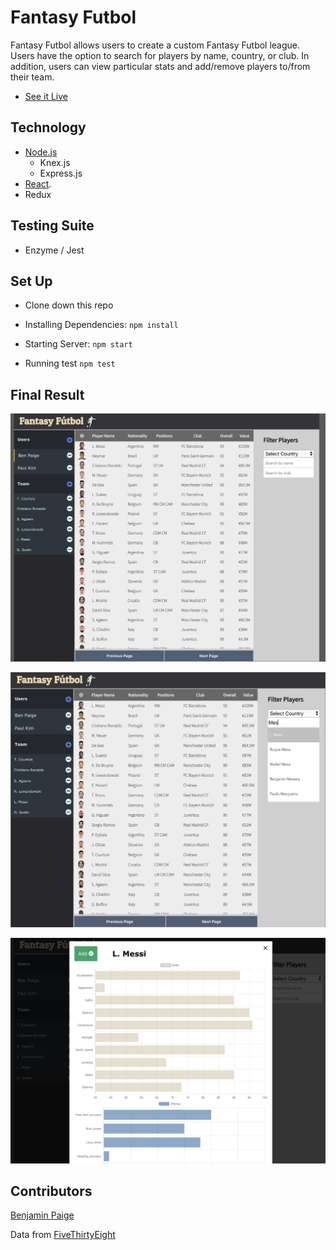 # Fantasy Futbol

Fantasy Futbol allows users to create a custom Fantasy Futbol league.  Users have the option to search for players by name, country, or club.  In addition, users can view particular stats and add/remove players to/from their team. 

- [See it Live](https://fantasy-futbol-app.herokuapp.com/)

## Technology

* [Node.js](https://github.com/sojurner/BYOB) 
  * Knex.js
  * Express.js
* [React](https://github.com/facebook/create-react-app).
* Redux

## Testing Suite

* Enzyme / Jest

## Set Up

- Clone down this repo

- Installing Dependencies: `npm install`

- Starting Server: `npm start`

- Running test `npm test`

## Final Result
![Screenshot 1](src/screenshots/1.png) 

![Screenshot 2](src/screenshots/2.png)  

![Screenshot 3](src/screenshots/3.png)  


## Contributors
[Benjamin Paige](https://github.com/benjaminpaige)

Data from [FiveThirtyEight](https://github.com/fivethirtyeight/data)
